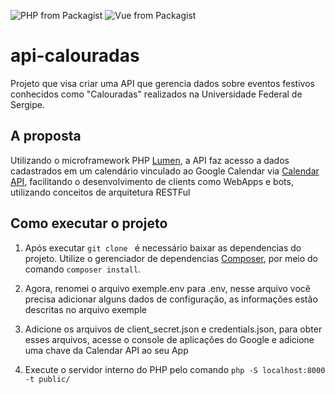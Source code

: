 ![PHP from Packagist](https://img.shields.io/packagist/php-v/symfony/symfony.svg?style=for-the-badge)
![Vue from Packagist](https://img.shields.io/badge/VueJs-2-brightgreen.svg?longCache=true&style=for-the-badge)

# api-calouradas

Projeto que visa criar uma API que gerencia dados sobre eventos festivos conhecidos como "Calouradas" realizados na Universidade Federal de Sergipe.

## A proposta
Utilizando o microframework PHP <a href="https://lumen.laravel.com/" target="_blank">Lumen</a>, a API faz acesso a dados cadastrados em um calendário
vinculado ao Google Calendar via <a href="https://developers.google.com/calendar/" target="_blank">Calendar API</a>, facilitando o desenvolvimento de clients
como WebApps e bots, utilizando conceitos de arquitetura RESTFul


## Como executar o projeto

1. Após executar ``` git clone  ``` é necessário baixar as dependencias do projeto. Utilize o gerenciador de dependencias <a href="https://getcomposer.org/" target="_blank">Composer</a>,
por meio do comando ``` composer install ```.

2. Agora, renomei o arquivo exemple.env para .env, nesse arquivo você precisa adicionar alguns dados de configuração, as informações
estão descritas no arquivo exemple

3. Adicione os arquivos de client_secret.json e credentials.json, para obter esses arquivos, acesse o console de aplicações do Google
e adicione uma chave da Calendar API ao seu App

4. Execute o servidor interno do PHP pelo comando ``` php -S localhost:8000 -t public/ ```
